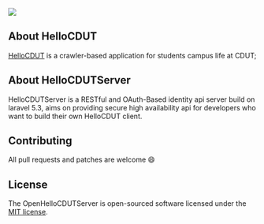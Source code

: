 ![](https://avatars1.githubusercontent.com/u/16435371?v=3&s=200)
## About HelloCDUT
[HelloCDUT](http://www.hellocdut.com) is a crawler-based application for students campus life at CDUT;

## About HelloCDUTServer

HelloCDUTServer is a RESTful and OAuth-Based identity api server build on laravel 5.3, aims on providing  secure high availability api for developers who want to build their own HelloCDUT client.

## Contributing

All pull requests and patches are welcome 😄

## License

The OpenHelloCDUTServer is open-sourced software licensed under the [MIT license](http://opensource.org/licenses/MIT).